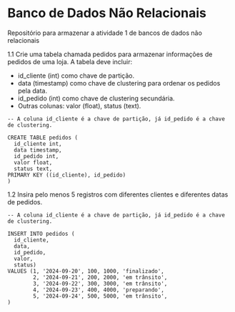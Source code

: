 # Banco de Dados Não Relacionais


Repositório para armazenar a atividade 1 de bancos de dados não relacionais

1.1 Crie uma tabela chamada pedidos para armazenar informações de pedidos de uma loja. A tabela deve incluir:
- id_cliente (int) como chave de partição.
- data (timestamp) como chave de clustering para ordenar os pedidos pela data.
- id_pedido (int) como chave de clustering secundária.
- Outras colunas: valor (float), status (text).

```cql
-- A coluna id_cliente é a chave de partição, já id_pedido é a chave de clustering.

CREATE TABLE pedidos (
  id_cliente int,
  data timestamp,
  id_pedido int,
  valor float,
  status text,
PRIMARY KEY ((id_cliente), id_pedido)
)
```

1.2 Insira pelo menos 5 registros com diferentes clientes e diferentes datas de  pedidos.

```cql
-- A coluna id_cliente é a chave de partição, já id_pedido é a chave de clustering.

INSERT INTO pedidos (
  id_cliente,
  data,
  id_pedido,
  valor,
  status)
VALUES (1, '2024-09-20', 100, 1000, 'finalizado',
        2, '2024-09-21', 200, 2000, 'em trânsito',
        3, '2024-09-22', 300, 3000, 'em trânsito',
        4, '2024-09-23', 400, 4000, 'preparando',
        5, '2024-09-24', 500, 5000, 'em trânsito',
)

```
